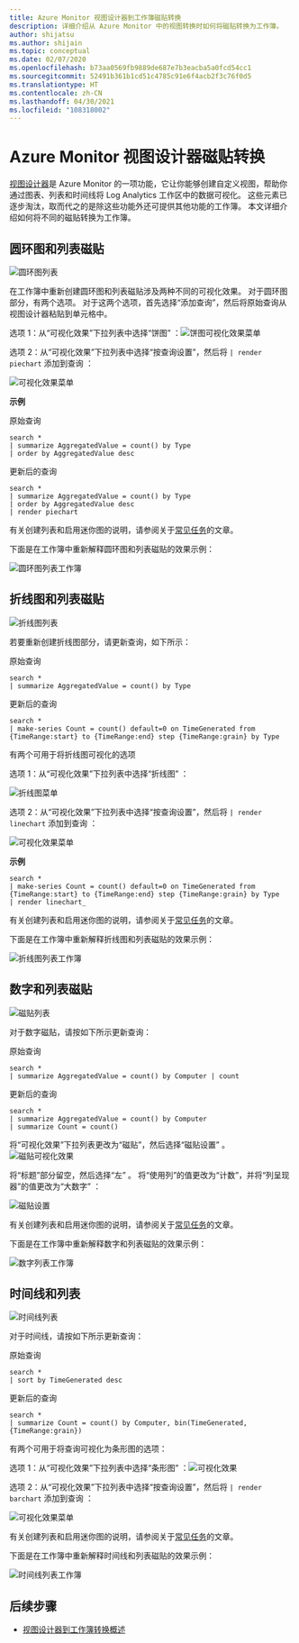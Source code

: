 ```yaml
---
title: Azure Monitor 视图设计器到工作簿磁贴转换
description: 详细介绍从 Azure Monitor 中的视图转换时如何将磁贴转换为工作簿。
author: shijatsu
ms.author: shijain
ms.topic: conceptual
ms.date: 02/07/2020
ms.openlocfilehash: b73aa0569fb9889de687e7b3eacba5a0fcd54cc1
ms.sourcegitcommit: 52491b361b1cd51c4785c91e6f4acb2f3c76f0d5
ms.translationtype: HT
ms.contentlocale: zh-CN
ms.lasthandoff: 04/30/2021
ms.locfileid: "108318002"
---
```

# <a name="azure-monitor-view-designer-tile-conversions"></a>Azure Monitor 视图设计器磁贴转换
[视图设计器](view-designer.md)是 Azure Monitor 的一项功能，它让你能够创建自定义视图，帮助你通过图表、列表和时间线将 Log Analytics 工作区中的数据可视化。 这些元素已逐步淘汰，取而代之的是除这些功能外还可提供其他功能的工作簿。 本文详细介绍如何将不同的磁贴转换为工作簿。

## <a name="donut--list-tile"></a>圆环图和列表磁贴

![圆环图列表](media/view-designer-conversion-tiles/donut-list.png)

在工作簿中重新创建圆环图和列表磁贴涉及两种不同的可视化效果。 对于圆环图部分，有两个选项。
对于这两个选项，首先选择“添加查询”，然后将原始查询从视图设计器粘贴到单元格中。

选项 1：从“可视化效果”下拉列表中选择“饼图” ：![饼图可视化效果菜单](media/view-designer-conversion-tiles/pie-chart.png)

选项 2：从“可视化效果”下拉列表中选择“按查询设置”，然后将 `| render piechart` 添加到查询 ：

 ![可视化效果菜单](media/view-designer-conversion-tiles/set-by-query.png)

**示例**

原始查询
```KQL
search * 
| summarize AggregatedValue = count() by Type 
| order by AggregatedValue desc
```

更新后的查询
```KQL
search * 
| summarize AggregatedValue = count() by Type 
| order by AggregatedValue desc 
| render piechart
```

有关创建列表和启用迷你图的说明，请参阅关于[常见任务](view-designer-conversion-tasks.md)的文章。

下面是在工作簿中重新解释圆环图和列表磁贴的效果示例：

![圆环图列表工作簿](media/view-designer-conversion-tiles/donut-workbooks.png)

## <a name="line-chart--list-tile"></a>折线图和列表磁贴
![折线图列表](media/view-designer-conversion-tiles/line-list.png) 

若要重新创建折线图部分，请更新查询，如下所示：

原始查询
```KQL
search * 
| summarize AggregatedValue = count() by Type
```

更新后的查询
```KQL
search * 
| make-series Count = count() default=0 on TimeGenerated from {TimeRange:start} to {TimeRange:end} step {TimeRange:grain} by Type
```

有两个可用于将折线图可视化的选项

选项 1：从“可视化效果”下拉列表中选择“折线图” ：
 
 ![折线图菜单](media/view-designer-conversion-tiles/line-visualization.png)

选项 2：从“可视化效果”下拉列表中选择“按查询设置”，然后将 `| render linechart` 添加到查询 ：

 ![可视化效果菜单](media/view-designer-conversion-tiles/set-by-query.png)

**示例**

```KQL
search * 
| make-series Count = count() default=0 on TimeGenerated from {TimeRange:start} to {TimeRange:end} step {TimeRange:grain} by Type 
| render linechart_
```

有关创建列表和启用迷你图的说明，请参阅关于[常见任务](view-designer-conversion-tasks.md)的文章。

下面是在工作簿中重新解释折线图和列表磁贴的效果示例：

![折线图列表工作簿](media/view-designer-conversion-tiles/line-workbooks.png)

## <a name="number--list-tile"></a>数字和列表磁贴

 ![磁贴列表](media/view-designer-conversion-tiles/tile-list-example.png)

对于数字磁贴，请按如下所示更新查询：

原始查询
```KQL
search * 
| summarize AggregatedValue = count() by Computer | count
```

更新后的查询
```KQL
search *
| summarize AggregatedValue = count() by Computer 
| summarize Count = count()
```

将“可视化效果”下拉列表更改为“磁贴”，然后选择“磁贴设置” 。
 ![磁贴可视化效果](media/view-designer-conversion-tiles/tile-visualization.png)

将“标题”部分留空，然后选择“左” 。 将“使用列”的值更改为“计数”，并将“列呈现器”的值更改为“大数字”   ：

![磁贴设置](media/view-designer-conversion-tiles/tile-settings.png)

 
有关创建列表和启用迷你图的说明，请参阅关于[常见任务](view-designer-conversion-tasks.md)的文章。

下面是在工作簿中重新解释数字和列表磁贴的效果示例：

![数字列表工作簿](media/view-designer-conversion-tiles/number-workbooks.png)

## <a name="timeline--list"></a>时间线和列表

 ![时间线列表](media/view-designer-conversion-tiles/time-list.png)

对于时间线，请按如下所示更新查询：

原始查询
```KQL
search * 
| sort by TimeGenerated desc
```

更新后的查询
```KQL
search * 
| summarize Count = count() by Computer, bin(TimeGenerated,{TimeRange:grain})
```

有两个可用于将查询可视化为条形图的选项：

选项 1：从“可视化效果”下拉列表中选择“条形图” ：![可视化效果](media/view-designer-conversion-tiles/bar-visualization.png)
 
选项 2：从“可视化效果”下拉列表中选择“按查询设置”，然后将 `| render barchart` 添加到查询 ：

 ![可视化效果菜单](media/view-designer-conversion-tiles/set-by-query.png)

 
有关创建列表和启用迷你图的说明，请参阅关于[常见任务](view-designer-conversion-tasks.md)的文章。

下面是在工作簿中重新解释时间线和列表磁贴的效果示例：

![时间线列表工作簿](media/view-designer-conversion-tiles/time-workbooks.png)

## <a name="next-steps"></a>后续步骤

- [视图设计器到工作簿转换概述](view-designer-conversion-overview.md)
